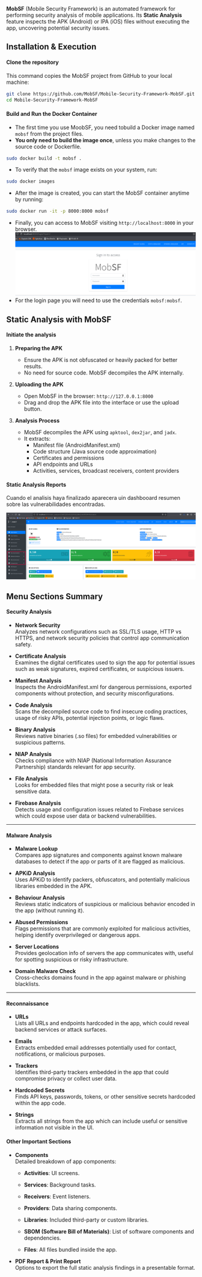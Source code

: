 **MobSF** (Mobile Security Framework) is an automated framework for performing security analysis of mobile applications. Its **Static Analysis** feature inspects the APK (Android) or IPA (iOS) files without executing the app, uncovering potential security issues.

## Installation & Execution

#### Clone the repository
This command copies the MobSF project from GitHub to your local machine:
```bash
git clone https://github.com/MobSF/Mobile-Security-Framework-MobSF.git 
cd Mobile-Security-Framework-MobSF 
```

#### Build and Run the Docker Container

- The first time you use MoobSF, you need tobuild a Docker image named `mobsf` from the project files.
- **You only need to build the image once**, unless you make changes to the source code or Dockerfile.
```bash
sudo docker build -t mobsf .
```
- To verify that the `mobsf` image exists on your system, run:
```bash
sudo docker images
```
- After the image is created, you can start the MobSF container anytime by running:
```bash
sudo docker run -it -p 8000:8000 mobsf
```
- Finally, you can access to MobSF visiting `http://localhost:8000` in your browser.
![](../../../Images/MobSF.png)
- For the login page you will need to use the credentials `mobsf:mobsf`.

## Static Analysis with MobSF

#### Initiate the analysis
1. **Preparing the APK**
    - Ensure the APK is not obfuscated or heavily packed for better results.
    - No need for source code. MobSF decompiles the APK internally.
    
2. **Uploading the APK**
    - Open MobSF in the browser: `http://127.0.0.1:8000`
    - Drag and drop the APK file into the interface or use the upload button.
3. **Analysis Process**
    - MobSF decompiles the APK using `apktool`, `dex2jar`, and `jadx`.
    - It extracts:
        - Manifest file (AndroidManifest.xml)
        - Code structure (Java source code approximation)
        - Certificates and permissions
        - API endpoints and URLs
        - Activities, services, broadcast receivers, content providers

#### Static Analysis Reports
Cuando el analisis haya finalizado aparecera uin dashbooard resumen sobre las vulnerabilidades encontradas.

![](../../../Images/mobsf_static_analysis_dashhboard.png)

## Menu Sections Summary

#### Security Analysis

- **Network Security**  
    Analyzes network configurations such as SSL/TLS usage, HTTP vs HTTPS, and network security policies that control app communication safety.
    
- **Certificate Analysis**  
    Examines the digital certificates used to sign the app for potential issues such as weak signatures, expired certificates, or suspicious issuers.
    
- **Manifest Analysis**  
    Inspects the AndroidManifest.xml for dangerous permissions, exported components without protection, and security misconfigurations.
    
- **Code Analysis**  
    Scans the decompiled source code to find insecure coding practices, usage of risky APIs, potential injection points, or logic flaws.
    
- **Binary Analysis**  
    Reviews native binaries (.so files) for embedded vulnerabilities or suspicious patterns.
    
- **NIAP Analysis**  
    Checks compliance with NIAP (National Information Assurance Partnership) standards relevant for app security.
    
- **File Analysis**  
    Looks for embedded files that might pose a security risk or leak sensitive data.
    
- **Firebase Analysis**  
    Detects usage and configuration issues related to Firebase services which could expose user data or backend vulnerabilities.
    

---

#### Malware Analysis

- **Malware Lookup**  
    Compares app signatures and components against known malware databases to detect if the app or parts of it are flagged as malicious.
    
- **APKiD Analysis**  
    Uses APKiD to identify packers, obfuscators, and potentially malicious libraries embedded in the APK.
    
- **Behaviour Analysis**  
    Reviews static indicators of suspicious or malicious behavior encoded in the app (without running it).
    
- **Abused Permissions**  
    Flags permissions that are commonly exploited for malicious activities, helping identify overprivileged or dangerous apps.
    
- **Server Locations**  
    Provides geolocation info of servers the app communicates with, useful for spotting suspicious or risky infrastructure.
    
- **Domain Malware Check**  
    Cross-checks domains found in the app against malware or phishing blacklists.
    

---

#### Reconnaissance

- **URLs**  
    Lists all URLs and endpoints hardcoded in the app, which could reveal backend services or attack surfaces.
    
- **Emails**  
    Extracts embedded email addresses potentially used for contact, notifications, or malicious purposes.
    
- **Trackers**  
    Identifies third-party trackers embedded in the app that could compromise privacy or collect user data.
    
- **Hardcoded Secrets**  
    Finds API keys, passwords, tokens, or other sensitive secrets hardcoded within the app code.
    
- **Strings**  
    Extracts all strings from the app which can include useful or sensitive information not visible in the UI.


#### Other Important Sections

- **Components**  
    Detailed breakdown of app components:
    
    - **Activities**: UI screens.
        
    - **Services**: Background tasks.
        
    - **Receivers**: Event listeners.
        
    - **Providers**: Data sharing components.
        
    - **Libraries**: Included third-party or custom libraries.
        
    - **SBOM (Software Bill of Materials)**: List of software components and dependencies.
        
    - **Files**: All files bundled inside the app.
        
- **PDF Report & Print Report**  
    Options to export the full static analysis findings in a presentable format.